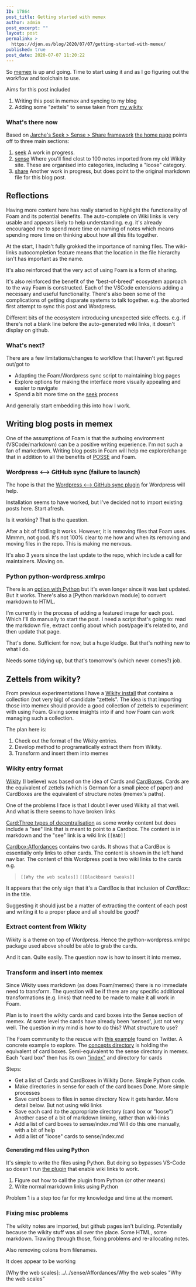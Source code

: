```yaml
---
ID: 17864
post_title: Getting started with memex
author: admin
post_excerpt: ""
layout: post
permalink: >
  https://djon.es/blog/2020/07/07/getting-started-with-memex/
published: true
post_date: 2020-07-07 11:20:22
---
```

So [memex][1] is up and going. Time to start using it and as I go figuring out the workflow and toolchain to use.

Aims for this post included

1.  Writing this post in memex and syncing to my blog
2.  Adding some "zettels" to sense taken from [my wikity][2]

### What's there now

Based on [Jarche's Seek > Sense > Share framework][3] [the home page][1] points off to three main sections: 

1.  [seek][4] A work in progress. 
2.  [sense][5] Where you'll find clost to 100 notes imported from my old Wikity site. These are organised into categories, including a "loose" category.
3.  [share][6] Another work in progress, but does point to the original markdown file for this blog post.

## Reflections

Having more content here has really started to highlight the functionality of Foam and its potential benefits. The auto-complete on Wiki links is very usable and appears likely to help understanding. e.g. it's already encouraged me to spend more time on naming of notes which means spending more time on thinking about how all this fits together.

At the start, I hadn't fully grokked the importance of naming files. The wiki-links autocompletion feature means that the location in the file hierarchy isn't has important as the name.

It's also reinforced that the very act of using Foam is a form of sharing.

It's also reinforced the benefit of the "best-of-breed" ecosystem approach to the way Foam is constructed. Each of the VSCode extensions adding a necessary and useful functionality. There's also been some of the complications of getting disparate systems to talk together. e.g. the aborted first attempt to sync this post and Wordpress. 

Different bits of the ecosystem introducing unexpected side effects. e.g. if there's not a blank line before the auto-generated wiki links, it doesn't display on github.

### What's next?

There are a few limitations/changes to workflow that I haven't yet figured out/got to

*   Adapting the Foam/Wordpress sync script to maintaining blog pages
*   Explore options for making the interface more visually appealing and easier to navigate
*   Spend a bit more time on the [seek][4] process

And generally start embedding this into how I work.

## Writing blog posts in memex

One of the assumptions of Foam is that the authoing environment (VSCode/markdown) can be a positive writing experience. I'm not such a fan of markedown. Writing blog posts in Foam will help me explore/change that in addition to all the benefits of [POSSE][7] and Foam.

### Wordpress <--> GitHub sync (failure to launch)

The hope is that the [Wordpress <--> GitHub sync plugin][8] for Wordpress will help.

Installation seems to have worked, but I've decided not to import existing posts here. Start afresh.

Is it working? That is the question.

After a bit of fiddling it works. However, it is removing files that Foam uses. Mmmm, not good. It's not 100% clear to me how and when its removing and moving files in the repo. This is making me nervous.

It's also 3 years since the last update to the repo, which include a call for maintainers. Moving on.

### Python python-wordpress.xmlrpc

There is an [option with Python][9] but it's even longer since it was last updated. But it works. There's also a [Python markdown module] to convert markdown to HTML.

I'm currently in the process of adding a featured image for each post. Which I'll do manually to start the post. I need a script that's going to: read the markdown file, extract config about which post/page it's related to, and then update that page.

That's done. Sufficient for now, but a huge kludge. But that's nothing new to what I do.

Needs some tidying up, but that's tomorrow's (which never comes?) job.

## Zettels from wikity?

From previous experimentations I have a [Wikity install][10] that contains a collection (not very big) of candidate "zettels". The idea is that importing those into memex should provide a good collection of zettels to experiment with using Foam. Giving some insights into if and how Foam can work managing such a collection.

The plan here is:

1.  Check out the format of the Wikity entries.
2.  Develop method to programatically extract them from Wikity.
3.  Transform and insert them into memex

### Wikity entry format

[Wikity][11] (I believe) was based on the idea of Cards and [CardBoxes][12]. Cards are the equivalent of zettels (which is German for a small piece of paper) and CardBoxes are the equivalent of structure notes (memex's paths).

One of the problems I face is that I doubt I ever used Wikity all that well. And what is there seems to have broken links

[Card:Three types of decentralisation][13] as some wonky content but does include a "see" link that is meant to point to a Cardbox. The content is in markdown and the "see" link is a wiki link `[[BAD]]`

[Cardbox:Affordances][14] contains two cards. It shows that a CardBox is essentially only links to other cards. The content is shown in the left hand nav bar. The content of this Wordpress post is two wiki links to the cards e.g.

> `[[Why the web scales]]` `[[Blackboard tweaks]]`

It appears that the only sign that it's a CardBox is that inclusion of *CardBox::* in the title.

Suggesting it should just be a matter of extracting the content of each post and writing it to a proper place and all should be good?

### Extract content from Wikity

Wikity is a theme on top of Wordpress. Hence the python-wordpress.xmlrpc package used above should be able to grab the cards.

And it can. Quite easily. The question now is how to insert it into memex.

### Transform and insert into memex

Since Wikity uses markdown (as does Foam/memex) there is no immediate need to transform. The question will be if there are any specific additional transformations (e.g. links) that need to be made to make it all work in Foam.

Plan is to insert the wikity cards and card boxes into the Sense section of memex. At some level the cards have already been 'sensed', just not very well. The question in my mind is how to do this? What structure to use?

The Foam community to the rescue with [this example][15] found on Twitter. A concrete example to explore. The [concepts directory][16] is holding the equivalent of card boxes. Semi-equivalent to the sense directory in memex. Each "card box" then has its own ["index"][17] and directory for cards

Steps:

*   Get a list of Cards and CardBoxes in Wikity Done. Simple Python code.
*   Make directories in sense for each of the card boxes Done. More simple processes
*   Save card boxes to files in sense directory Now it gets harder. More detail below. But not using wiki links
*   Save each card ito the appropriate directory (card box or "loose") Another case of a bit of markdown linking, rather than wiki-links
*   Add a list of card boxes to sense/index.md Will do this one manually, with a bit of help
*   Add a list of "loose" cards to sense/index.md

#### Generating md files using Python

It's simple to write the files using Python. But doing so bypasses VS-Code so doesn't run [the plugin][18] that enable wiki links to work.

1.  Figure out how to call the plugin from Python (or other means)
2.  Write normal markdown links using Python

Problem 1 is a step too far for my knowledge and time at the moment. 

### Fixing misc problems

The wikity notes are imported, but github pages isn't building. Potentially because the wikity stuff was all over the place. Some HTML, some markdown. Trawling through those, fixing problems and re-allocating notes.

Also removing colons from filenames.

It does appear to be working

[Why the web scales]: ../../sense/Affordances/Why the web scales "Why the web scales"

 [1]: https://djplaner.github.io/memex/
 [2]: http://wikity.djon.es/
 [3]: http://jarche.com/2014/02/the-seek-sense-share-framework/
 [4]: https://djplaner.github.io/memex/seek/seek
 [5]: https://djplaner.github.io/memex/sense/sense
 [6]: https://djplaner.github.io/memex/share/share
 [7]: https://indieweb.org/POSSE
 [8]: https://github.com/mAAdhaTTah/wordpress-github-sync
 [9]: https://pypi.org/project/python-wordpress-xmlrpc/1.4/
 [10]: https://wikity.djon.es/
 [11]: https://github.com/michaelarthurcaulfield/wikity-zero
 [12]: https://hapgood.us/2016/09/20/wikity-updates-0-4/
 [13]: https://wikity.djon.es/three-types-of-decentralisation/
 [14]: http://wikity.djon.es/why-the-web-scales/?cardbox=Affordances
 [15]: https://tslim.github.io/concepts/
 [16]: https://github.com/tslim/concepts/tree/master/concepts
 [17]: https://github.com/tslim/concepts/blob/master/concepts/cloud-computing.md
 [18]: https://kortina.nyc/essays/suping-up-vs-code-as-a-markdown-notebook/